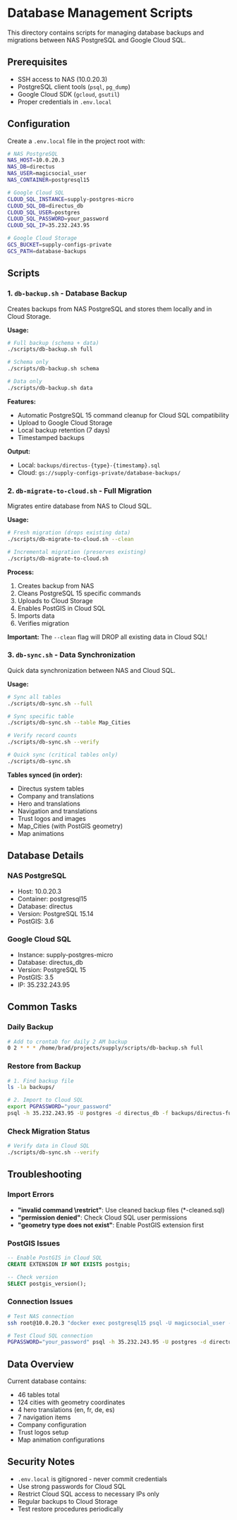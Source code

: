 # Database Management Scripts

This directory contains scripts for managing database backups and migrations between NAS PostgreSQL and Google Cloud SQL.

## Prerequisites

- SSH access to NAS (10.0.20.3)
- PostgreSQL client tools (`psql`, `pg_dump`)
- Google Cloud SDK (`gcloud`, `gsutil`)
- Proper credentials in `.env.local`

## Configuration

Create a `.env.local` file in the project root with:

```bash
# NAS PostgreSQL
NAS_HOST=10.0.20.3
NAS_DB=directus
NAS_USER=magicsocial_user
NAS_CONTAINER=postgresql15

# Google Cloud SQL
CLOUD_SQL_INSTANCE=supply-postgres-micro
CLOUD_SQL_DB=directus_db
CLOUD_SQL_USER=postgres
CLOUD_SQL_PASSWORD=your_password
CLOUD_SQL_IP=35.232.243.95

# Google Cloud Storage
GCS_BUCKET=supply-configs-private
GCS_PATH=database-backups
```

## Scripts

### 1. `db-backup.sh` - Database Backup

Creates backups from NAS PostgreSQL and stores them locally and in Cloud Storage.

**Usage:**
```bash
# Full backup (schema + data)
./scripts/db-backup.sh full

# Schema only
./scripts/db-backup.sh schema

# Data only
./scripts/db-backup.sh data
```

**Features:**
- Automatic PostgreSQL 15 command cleanup for Cloud SQL compatibility
- Upload to Google Cloud Storage
- Local backup retention (7 days)
- Timestamped backups

**Output:**
- Local: `backups/directus-{type}-{timestamp}.sql`
- Cloud: `gs://supply-configs-private/database-backups/`

### 2. `db-migrate-to-cloud.sh` - Full Migration

Migrates entire database from NAS to Cloud SQL.

**Usage:**
```bash
# Fresh migration (drops existing data)
./scripts/db-migrate-to-cloud.sh --clean

# Incremental migration (preserves existing)
./scripts/db-migrate-to-cloud.sh
```

**Process:**
1. Creates backup from NAS
2. Cleans PostgreSQL 15 specific commands
3. Uploads to Cloud Storage
4. Enables PostGIS in Cloud SQL
5. Imports data
6. Verifies migration

**Important:** The `--clean` flag will DROP all existing data in Cloud SQL!

### 3. `db-sync.sh` - Data Synchronization

Quick data synchronization between NAS and Cloud SQL.

**Usage:**
```bash
# Sync all tables
./scripts/db-sync.sh --full

# Sync specific table
./scripts/db-sync.sh --table Map_Cities

# Verify record counts
./scripts/db-sync.sh --verify

# Quick sync (critical tables only)
./scripts/db-sync.sh
```

**Tables synced (in order):**
- Directus system tables
- Company and translations
- Hero and translations
- Navigation and translations
- Trust logos and images
- Map_Cities (with PostGIS geometry)
- Map animations

## Database Details

### NAS PostgreSQL
- Host: 10.0.20.3
- Container: postgresql15
- Database: directus
- Version: PostgreSQL 15.14
- PostGIS: 3.6

### Google Cloud SQL
- Instance: supply-postgres-micro
- Database: directus_db
- Version: PostgreSQL 15
- PostGIS: 3.5
- IP: 35.232.243.95

## Common Tasks

### Daily Backup
```bash
# Add to crontab for daily 2 AM backup
0 2 * * * /home/brad/projects/supply/scripts/db-backup.sh full
```

### Restore from Backup
```bash
# 1. Find backup file
ls -la backups/

# 2. Import to Cloud SQL
export PGPASSWORD="your_password"
psql -h 35.232.243.95 -U postgres -d directus_db -f backups/directus-full-cleaned.sql
```

### Check Migration Status
```bash
# Verify data in Cloud SQL
./scripts/db-sync.sh --verify
```

## Troubleshooting

### Import Errors
- **"invalid command \restrict"**: Use cleaned backup files (*-cleaned.sql)
- **"permission denied"**: Check Cloud SQL user permissions
- **"geometry type does not exist"**: Enable PostGIS extension first

### PostGIS Issues
```sql
-- Enable PostGIS in Cloud SQL
CREATE EXTENSION IF NOT EXISTS postgis;

-- Check version
SELECT postgis_version();
```

### Connection Issues
```bash
# Test NAS connection
ssh root@10.0.20.3 "docker exec postgresql15 psql -U magicsocial_user -d directus -c 'SELECT 1'"

# Test Cloud SQL connection
PGPASSWORD="your_password" psql -h 35.232.243.95 -U postgres -d directus_db -c "SELECT 1"
```

## Data Overview

Current database contains:
- 46 tables total
- 124 cities with geometry coordinates
- 4 hero translations (en, fr, de, es)
- 7 navigation items
- Company configuration
- Trust logos setup
- Map animation configurations

## Security Notes

- `.env.local` is gitignored - never commit credentials
- Use strong passwords for Cloud SQL
- Restrict Cloud SQL access to necessary IPs only
- Regular backups to Cloud Storage
- Test restore procedures periodically